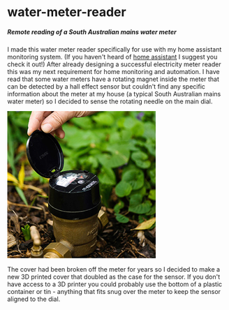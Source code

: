 # water-meter-reader
##### Remote reading of a South Australian mains water meter
I made this water meter reader specifically for use with my home assistant monitoring system.  (If you haven't heard of [home assistant](https://www.home-assistant.io/) I suggest you check it out!)  After already designing a successful electricity meter reader this was my next requirement for home monitoring and automation.
I have read that some water meters have a rotating magnet inside the meter that can be detected by a hall effect sensor but couldn't find any specific information about the meter at my house (a typical South Australian mains water meter) so I decided to sense the rotating needle on the main dial.

![SA Water Meter](https://github.com/CraigHoffmann/water-meter-reader/blob/readme-edits/watermeter2.jpg?raw=true)

The cover had been broken off the meter for years so I decided to make a new 3D printed cover that doubled as the case for the sensor.  If you don't have access to a 3D printer you could probably use the bottom of a plastic container or tin - anything that fits snug over the meter to keep the sensor aligned to the dial.
